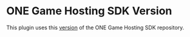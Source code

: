 # ONE Game Hosting SDK Version

This plugin uses this [version](https://git.i3d.net/one/ardentblue/one-game-sdk/-/commit/9f7c41d8c90d64711d2176d98857550da1a04a36) of the ONE Game Hosting SDK repository.
